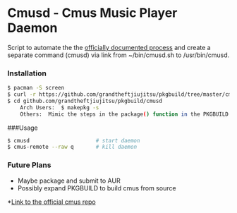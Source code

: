 # Cmusd - Cmus Music Player Daemon

Script to automate the the [officially documented process](https://github.com/grandtheftjiujitsu/pkgbuild/tree/master/cmus-daemon) and create a separate command (cmusd) via link from ~/bin/cmusd.sh to /usr/bin/cmusd.

### Installation

```sh
$ pacman -S screen
$ curl -r https://github.com/grandtheftjiujitsu/pkgbuild/tree/master/cmusd
$ cd github.com/grandtheftjiujitsu/pkgbuild/cmusd
    Arch Users:  $ makepkg -s
    Others:  Mimic the steps in the package() function in the PKGBUILD
```

###Usage

```sh
$ cmusd                     # start daemon
$ cmus-remote --raw q       # kill daemon
```

### Future Plans
- Maybe package and submit to AUR
- Possibly expand PKGBUILD to build cmus from source

*[Link to the official cmus repo](https://github.com/cmus/cmus)
